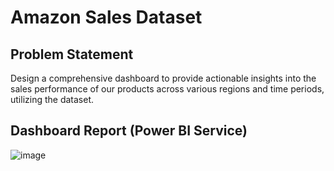 # Amazon Sales Dataset
## Problem Statement
Design a comprehensive dashboard to provide actionable insights into the sales performance of our products across various regions and time periods, utilizing the dataset.
## Dashboard Report (Power BI Service)
![image](https://github.com/Pranav-7890/PowerBI_Projects/assets/110085408/d072da46-ebf9-4272-97ed-9fc184b7827b)
